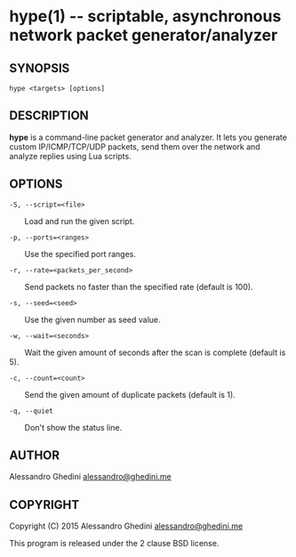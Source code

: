 hype(1) -- scriptable, asynchronous network packet generator/analyzer
=====================================================================

## SYNOPSIS

`hype <targets> [options]`

## DESCRIPTION

**hype** is a command-line packet generator and analyzer. It lets you generate
custom IP/ICMP/TCP/UDP packets, send them over the network and analyze replies
using Lua scripts.

## OPTIONS

`-S, --script=<file>`

&nbsp;&nbsp;&nbsp;&nbsp;&nbsp;&nbsp;
Load and run the given script.

`-p, --ports=<ranges>`

&nbsp;&nbsp;&nbsp;&nbsp;&nbsp;&nbsp;
Use the specified port ranges.

`-r, --rate=<packets_per_second>`

&nbsp;&nbsp;&nbsp;&nbsp;&nbsp;&nbsp;
Send packets no faster than the specified rate (default is 100).

`-s, --seed=<seed>`

&nbsp;&nbsp;&nbsp;&nbsp;&nbsp;&nbsp;
Use the given number as seed value.

`-w, --wait=<seconds>`

&nbsp;&nbsp;&nbsp;&nbsp;&nbsp;&nbsp;
Wait the given amount of seconds after the scan is complete (default is 5).

`-c, --count=<count>`

&nbsp;&nbsp;&nbsp;&nbsp;&nbsp;&nbsp;
Send the given amount of duplicate packets (default is 1).

`-q, --quiet`

&nbsp;&nbsp;&nbsp;&nbsp;&nbsp;&nbsp;
Don't show the status line.

## AUTHOR ##

Alessandro Ghedini <alessandro@ghedini.me>

## COPYRIGHT ##

Copyright (C) 2015 Alessandro Ghedini <alessandro@ghedini.me>

This program is released under the 2 clause BSD license.
